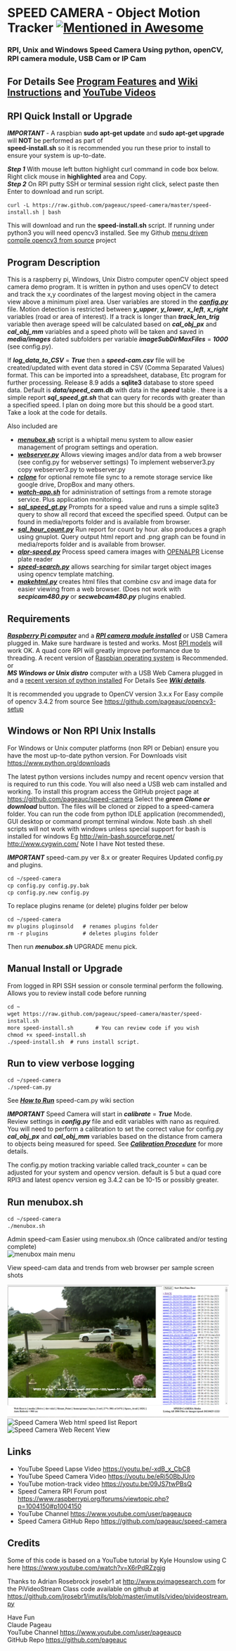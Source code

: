 # SPEED CAMERA - Object Motion Tracker [![Mentioned in Awesome <INSERT LIST NAME>](https://awesome.re/mentioned-badge.svg)](https://github.com/thibmaek/awesome-raspberry-pi)
### RPI, Unix and Windows Speed Camera Using python, openCV, RPI camera module, USB Cam or IP Cam
## For Details See [Program Features](https://github.com/pageauc/speed-camera/wiki/Program-Description#program-features) and [Wiki Instructions](https://github.com/pageauc/speed-camera/wiki) and [YouTube Videos](https://github.com/pageauc/speed-camera#links)

## RPI Quick Install or Upgrade   
***IMPORTANT*** - A raspbian **sudo apt-get update** and **sudo apt-get upgrade** will
**NOT** be performed as part of   
**speed-install.sh** so it is recommended you run these prior to install
to ensure your system is up-to-date.     

***Step 1*** With mouse left button highlight curl command in code box below. Right click mouse in **highlighted** area and Copy.     
***Step 2*** On RPI putty SSH or terminal session right click, select paste then Enter to download and run script.  

    curl -L https://raw.github.com/pageauc/speed-camera/master/speed-install.sh | bash

This will download and run the **speed-install.sh** script. If running under python3 you will need opencv3 installed.
See my Github [menu driven compile opencv3 from source](https://github.com/pageauc/opencv3-setup) project

## Program Description   
This is a raspberry pi, Windows, Unix Distro computer openCV object speed camera demo program.
It is written in python and uses openCV to detect and track the x,y coordinates of the 
largest moving object in the camera view above a minimum pixel area.
User variables are stored in the [***config.py***](https://github.com/pageauc/speed-camera/blob/master/config.py) file.
Motion detection is restricted between ***y_upper***, ***y_lower***, ***x_left***, ***x_right*** variables  (road or area of interest).
If a track is longer than ***track_len_trig*** variable then average speed will be 
calculated based on ***cal_obj_px*** and ***cal_obj_mm*** variables and a speed photo will be
taken and saved in ***media/images*** dated subfolders per variable ***imageSubDirMaxFiles*** = ***1000*** 
(see config.py). 

If ***log_data_to_CSV*** = ***True*** then a ***speed-cam.csv*** file will be created/updated with event data stored in
CSV (Comma Separated Values) format. This can be imported into a spreadsheet, database, Etc program for further processing.
Release 8.9 adds a **sqlite3** database to store speed data. Default is ***data/speed_cam.db*** with data in the ***speed*** table .
there is a simple report ***sql_speed_gt.sh*** that can query for records with greater than a specified speed.
I plan on doing more but this should be a good start. Take a look at the code for details.

Also included are 
  
* [***menubox.sh***](https://github.com/pageauc/speed-camera/wiki/Admin-and-Settings#manage-settings-using-menuboxsh)
script is a whiptail menu system to allow easier management of program settings and operation. 
* [***webserver.py***](https://github.com/pageauc/speed-camera/wiki/How-to-View-Data#how-to-view-images-and-or-data-from-a-web-browser)
Allows viewing images and/or data from a web browser (see config.py for webserver settings)
To implement webserver3.py copy webserver3.py to webserver.py
* [***rclone***](https://github.com/pageauc/speed-camera/wiki/Manage-rclone-Remote-Storage-File-Transfer)
for optional remote file sync to a remote storage service like google drive, DropBox and many others. 
* [***watch-app.sh***](https://github.com/pageauc/speed-camera/wiki/watch-app.sh-Remote-Manage-Config)
for administration of settings from a remote storage service. Plus application monitoring.
* [***sql_speed_gt.py***](https://github.com/pageauc/speed-camera/blob/master/sql_speed_gt.sh) Prompts for a speed value and runs a simple
sqlite3 query to show all record that exceed the specified speed. Output can be found in media/reports folder and is available from browser. 
* [***sql_hour_count.py***](https://github.com/pageauc/speed-camera/blob/master/sql_hour_count.py) Run report for count by hour.
also produces a graph using gnuplot. Query output html report and .png graph can be found in media/reports folder and is available from browser.
* [***alpr-speed.py***](https://github.com/pageauc/speed-camera/wiki/alpr-speed.py---Process-speed-images-with-OPENALPR-Automatic-License-Plate-Reader)
Process speed camera images with [OPENALPR](https://github.com/openalpr/openalpr) License plate reader
* [***speed-search.py***](https://github.com/pageauc/rpi-speed-camera/wiki/How-to-Run-speed-search.py)
allows searching for similar target object images using opencv template matching. 
* [***makehtml.py***](https://github.com/pageauc/speed-camera/wiki/How-to-View-Data#view-combined-imagedata-html-pages-on-a-web-browser)
creates html files that combine csv and image data for easier viewing from a web browser.
(Does not work with ***secpicam480.py*** or ***secwebcam480.py*** plugins enabled.

## Requirements
[***Raspberry Pi computer***](https://www.raspberrypi.org/documentation/setup/) and a [***RPI camera module installed***](https://www.raspberrypi.org/documentation/usage/camera/)
or USB Camera plugged in. Make sure hardware is tested and works. Most [RPI models](https://www.raspberrypi.org/products/) will work OK. 
A quad core RPI will greatly improve performance due to threading. A recent version of 
[Raspbian operating system](https://www.raspberrypi.org/downloads/raspbian/) is Recommended.   
or  
***MS Windows or Unix distro*** computer with a USB Web Camera plugged in and a
[recent version of python installed](https://www.python.org/downloads/)
For Details See [***Wiki details***](https://github.com/pageauc/speed-camera/wiki/Prerequisites-and-Install#windows-or-non-rpi-unix-installs).

It is recommended you upgrade to OpenCV version 3.x.x  For Easy compile of opencv 3.4.2 from source 
See https://github.com/pageauc/opencv3-setup

## Windows or Non RPI Unix Installs
For Windows or Unix computer platforms (non RPI or Debian) ensure you have the most
up-to-date python version. For Downloads visit https://www.python.org/downloads    

The latest python versions includes numpy and recent opencv version that is required to run this code. 
You will also need a USB web cam installed and working. 
To install this program access the GitHub project page at https://github.com/pageauc/speed-camera
Select the ***green Clone or download*** button. The files will be cloned or zipped
to a speed-camera folder. You can run the code from python IDLE application (recommended), GUI desktop
or command prompt terminal window. Note bash .sh shell scripts will not work with windows unless 
special support for bash is installed for windows Eg http://win-bash.sourceforge.net/  http://www.cygwin.com/
Note I have Not tested these.   

***IMPORTANT*** speed-cam.py ver 8.x or greater Requires Updated config.py and plugins.

    cd ~/speed-camera
    cp config.py config.py.bak
    cp config.py.new config.py
    
To replace plugins rename (or delete) plugins folder per below

    cd ~/speed-camera
    mv plugins pluginsold   # renames plugins folder
    rm -r plugins           # deletes plugins folder

Then run ***menubox.sh*** UPGRADE menu pick.
 
## Manual Install or Upgrade   
From logged in RPI SSH session or console terminal perform the following. Allows you to review install code before running

    cd ~
    wget https://raw.github.com/pageauc/speed-camera/master/speed-install.sh
    more speed-install.sh       # You can review code if you wish
    chmod +x speed-install.sh
    ./speed-install.sh  # runs install script.
    
## Run to view verbose logging 

    cd ~/speed-camera    
    ./speed-cam.py
    
See [***How to Run***](https://github.com/pageauc/speed-camera/wiki/How-to-Run) speed-cam.py wiki section

***IMPORTANT*** Speed Camera will start in ***calibrate*** = ***True*** Mode.    
Review settings in ***config.py*** file and edit variables with nano as required.
You will need to perform a calibration to set the correct value for config.py ***cal_obj_px*** and ***cal_obj_mm*** 
variables based on the distance from camera to objects being measured for speed.
See [***Calibration Procedure***](https://github.com/pageauc/speed-camera/wiki/Calibrate-Camera-for-Distance) for more details.     

The config.py motion tracking variable called track_counter = can be adjusted for your system and opencv version.
default is 5 but a quad core RPI3 and latest opencv version eg 3.4.2 can be 10-15 or possibly greater. 
    
## Run menubox.sh 

    cd ~/speed-camera
    ./menubox.sh

Admin speed-cam Easier using menubox.sh (Once calibrated and/or testing complete)  
![menubox main menu](https://github.com/pageauc/speed-camera/blob/master/menubox.png)     

View speed-cam data and trends from web browser per sample screen shots

![Speed Camera Web Recent View](https://github.com/pageauc/speed-camera/blob/master/speed_web_recent.png)   
![Speed Camera Web html speed list Report](https://github.com/pageauc/speed-camera/blob/master/speed_web_sqlite.png)   
![Speed Camera Web Recent View](https://github.com/pageauc/speed-camera/blob/master/speed_web_gnuplot.png)   

## Links
* YouTube Speed Lapse Video https://youtu.be/-xdB_x_CbC8
* YouTube Speed Camera Video https://youtu.be/eRi50BbJUro
* YouTube motion-track video https://youtu.be/09JS7twPBsQ
* Speed Camera RPI Forum post https://www.raspberrypi.org/forums/viewtopic.php?p=1004150#p1004150
* YouTube Channel https://www.youtube.com/user/pageaucp 
* Speed Camera GitHub Repo https://github.com/pageauc/speed-camera      

## Credits  
Some of this code is based on a YouTube tutorial by
Kyle Hounslow using C here https://www.youtube.com/watch?v=X6rPdRZzgjg

Thanks to Adrian Rosebrock jrosebr1 at http://www.pyimagesearch.com 
for the PiVideoStream Class code available on github at
https://github.com/jrosebr1/imutils/blob/master/imutils/video/pivideostream.py
  
Have Fun   
Claude Pageau    
YouTube Channel https://www.youtube.com/user/pageaucp   
GitHub Repo https://github.com/pageauc
